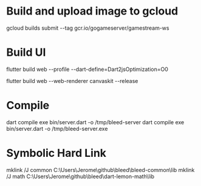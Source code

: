 # Build and upload image to gcloud
gcloud builds submit --tag gcr.io/gogameserver/gamestream-ws

# Build UI
flutter build web --profile --dart-define=Dart2jsOptimization=O0

flutter build web --web-renderer canvaskit --release

# Compile
dart compile exe bin/server.dart -o /tmp/bleed-server
dart compile exe bin/server.dart -o /tmp/bleed-server.exe

# Symbolic Hard Link
mklink /J common C:\Users\Jerome\github\bleed\bleed-common\lib
mklink /J math C:\Users\Jerome\github\bleed\dart-lemon-math\lib
